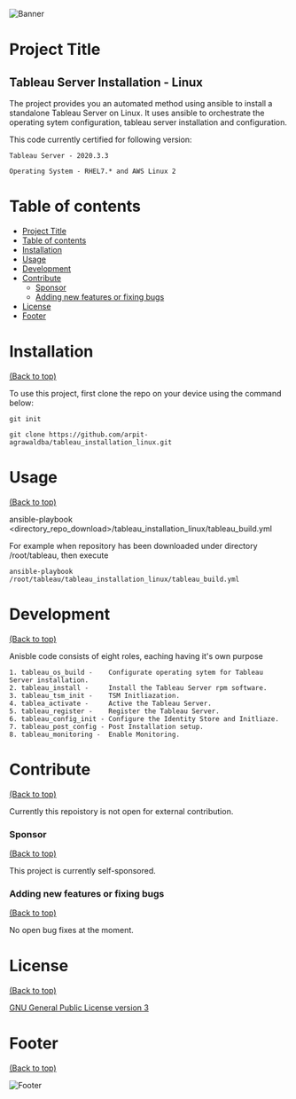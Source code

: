 <!-- Add banner here -->
![Banner](https://github.com/arpit-agrawaldba/tableau_installation_linux/blob/main/header.png)

# Project Title

<!-- Describe your project in brief -->
## Tableau Server Installation - Linux

The project provides you an automated method using ansible to install a standalone Tableau Server on Linux.
It uses ansible to orchestrate the operating sytem configuration, tableau server installation and configuration.

This code currently certified for following version:

    Tableau Server - 2020.3.3

    Operating System - RHEL7.* and AWS Linux 2



# Table of contents

- [Project Title](#project-title)
- [Table of contents](#table-of-contents)
- [Installation](#installation)
- [Usage](#usage)
- [Development](#development)
- [Contribute](#contribute)
    - [Sponsor](#sponsor)
    - [Adding new features or fixing bugs](#adding-new-features-or-fixing-bugs)
- [License](#license)
- [Footer](#footer)

# Installation
[(Back to top)](#table-of-contents)

To use this project, first clone the repo on your device using the command below:

```git init```

```git clone https://github.com/arpit-agrawaldba/tableau_installation_linux.git```

# Usage
[(Back to top)](#table-of-contents)

ansible-playbook <directory_repo_download>/tableau_installation_linux/tableau_build.yml

For example when repository has been downloaded under directory /root/tableau, then execute

    ansible-playbook /root/tableau/tableau_installation_linux/tableau_build.yml


# Development
[(Back to top)](#table-of-contents)

Anisble code consists of eight roles, eaching having it's own purpose

    1. tableau_os_build -    Configurate operating sytem for Tableau Server installation.
    2. tableau_install -     Install the Tableau Server rpm software.
    3. tableau_tsm_init -    TSM Initliazation. 
    4. tablea_activate -     Active the Tableau Server.
    5. tableau_register -    Register the Tableau Server.
    6. tableau_config_init - Configure the Identity Store and Initliaze.
    7. tableau_post_config - Post Installation setup. 
    8. tableau_monitoring -  Enable Monitoring.

# Contribute
[(Back to top)](#table-of-contents)

Currently this repoistory is not open for external contribution.

### Sponsor
[(Back to top)](#table-of-contents)

This project is currently self-sponsored.

### Adding new features or fixing bugs
[(Back to top)](#table-of-contents)

No open bug fixes at the moment.

# License
[(Back to top)](#table-of-contents)


[GNU General Public License version 3](https://opensource.org/licenses/GPL-3.0)

# Footer
[(Back to top)](#table-of-contents)


<!-- Add the footer here -->

![Footer](https://github.com/arpit-agrawaldba/tableau_installation_linux/blob/main/footer.png)
